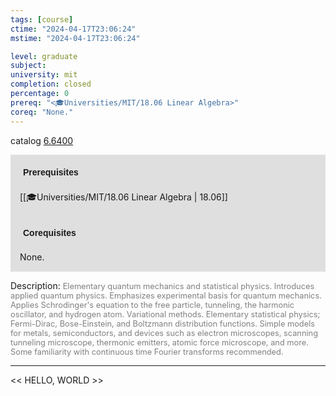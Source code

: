 ```yaml
---
tags: [course]
ctime: "2024-04-17T23:06:24"
mstime: "2024-04-17T23:06:24"

level: graduate
subject: 
university: mit
completion: closed
percentage: 0
prereq: "<🎓Universities/MIT/18.06 Linear Algebra>"
coreq: "None."
---
```


catalog [6.6400](http://student.mit.edu/catalog/m6b.html#6.6400)

<span style="display: block; padding: 15px; background-color: rgb(100, 100, 100, 0.2);"><font id="m_prereq3370_0" style="display: block; font-family: Arial, sans-serif; font-weight: bold; padding: 5px">Prerequisites</font><br><span id="prereq3370_0">[[🎓Universities/MIT/18.06 Linear Algebra | 18.06]]</span></span>
<span style="display: block; padding: 15px; background-color: rgb(100, 100, 100, 0.2);"><font id="m_coreq3370_0" style="display: block; font-family: Arial, sans-serif; font-weight: bold; padding: 5px">Corequisites</font><br><span id="coreq3370_0">None.</span></span>

<font style="">Description:</font>
<font style="color: grey; font-size: 0.8rem;">Elementary quantum mechanics and statistical physics. Introduces applied quantum physics. Emphasizes experimental basis for quantum mechanics. Applies Schrodinger's equation to the free particle, tunneling, the harmonic oscillator, and hydrogen atom. Variational methods. Elementary statistical physics; Fermi-Dirac, Bose-Einstein, and Boltzmann distribution functions. Simple models for metals, semiconductors, and devices such as electron microscopes, scanning tunneling microscope, thermonic emitters, atomic force microscope, and more. Some familiarity with continuous time Fourier transforms recommended.</font>



---

<< HELLO, WORLD >>
